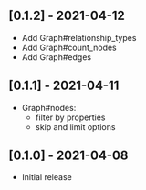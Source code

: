 ## [0.1.2] - 2021-04-12

- Add Graph#relationship_types
- Add Graph#count_nodes
- Add Graph#edges

## [0.1.1] - 2021-04-11

- Graph#nodes:
    - filter by properties
    - skip and limit options

## [0.1.0] - 2021-04-08

- Initial release
